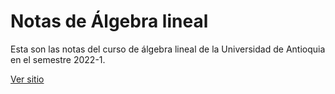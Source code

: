 # Notas de Álgebra lineal

Esta son las notas del curso de álgebra lineal de la Universidad de Antioquia en el semestre 2022-1.

[Ver sitio](https://danelnovp.github.io/Notas-lineal/)